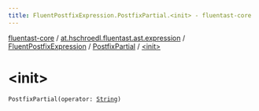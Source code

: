 ```yaml
---
title: FluentPostfixExpression.PostfixPartial.<init> - fluentast-core
---
```


[fluentast-core](../../../index.html) / [at.hschroedl.fluentast.ast.expression](../../index.html) / [FluentPostfixExpression](../index.html) / [PostfixPartial](index.html) / [&lt;init&gt;](.)

# &lt;init&gt;

`PostfixPartial(operator: `[`String`](https://kotlinlang.org/api/latest/jvm/stdlib/kotlin/-string/index.html)`)`